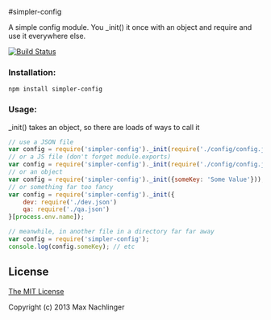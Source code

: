 #simpler-config

A simple config module. You _init() it once with an object and require and use it everywhere else.

[![Build Status](https://travis-ci.org/maxnachlinger/simpler-config.png?branch=master)](https://travis-ci.org/maxnachlinger/simpler-config)

### Installation:
```
npm install simpler-config
```
### Usage:
 _init() takes an object, so there are loads of ways to call it
 
```javascript
// use a JSON file
var config = require('simpler-config')._init(require('./config/config.json'));
// or a JS file (don't forget module.exports)
var config = require('simpler-config')._init(require('./config/config.js'));
// or an object
var config = require('simpler-config')._init({someKey: 'Some Value'}));
// or something far too fancy
var config = require('simpler-config')._init({
	dev: require('./dev.json')
	qa: require('./qa.json')
}[process.env.name]);

// meanwhile, in another file in a directory far far away
var config = require('simpler-config');
console.log(config.someKey); // etc
```

## License

[The MIT License](http://opensource.org/licenses/MIT)

Copyright (c) 2013 Max Nachlinger

